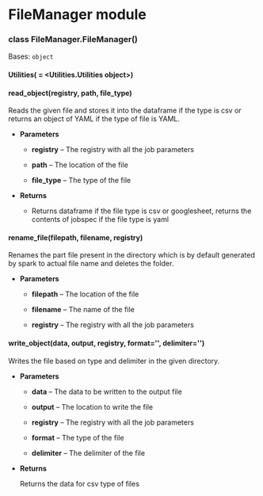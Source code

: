 # FileManager module


### class FileManager.FileManager()
Bases: `object`


#### Utilities( = <Utilities.Utilities object>)

#### read_object(registry, path, file_type)
Reads the given file and stores it into the dataframe if the type is csv or returns an object of YAML if the type of file is YAML.


* **Parameters**
 
   * **registry** – The registry with all the job parameters

   * **path** – The location of the file

   * **file_type** – The type of the file



* **Returns**

   * Returns dataframe if the file type is csv or googlesheet, returns the contents of jobspec if the file type is yaml



#### rename_file(filepath, filename, registry)
Renames the part file present in the directory which is by default generated by spark to actual file name and deletes the folder.


* **Parameters**
   * **filepath** – The location of the file

  * **filename** – The name of the file

   * **registry** – The registry with all the job parameters



#### write_object(data, output, registry, format='', delimiter='')
Writes the file based on type and delimiter in the given directory.

* **Parameters**

    * **data** – The data to be written to the output file
    
    * **output** – The location to write the file

    * **registry** – The registry with all the job parameters

    * **format** – The type of the file

    * **delimiter** – The delimiter of the file



* **Returns**

    Returns the data for csv type of files
